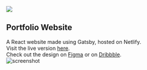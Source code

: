 <a href="https://bisesh.dev" target="_blank">
<img src="https://img.shields.io/website?url=https%3A%2F%2Fbisesh.dev" />
</a>

## Portfolio Website
A React website made using Gatsby, hosted on Netlify.  
Visit the live version [here](https://bisesh.dev/).  
Check out the design on [Figma](https://www.figma.com/file/kJ8vsEHC56hF3RcfFoKTrK/Website?node-id=0%3A1) or on [Dribbble](https://dribbble.com/shots/19211487-Frontend-developer-portfolio).  
![screenshot](https://bisesh.dev/static/portfolio-0ce1d05e79fde1d12e186f6fbc917893.png)  
